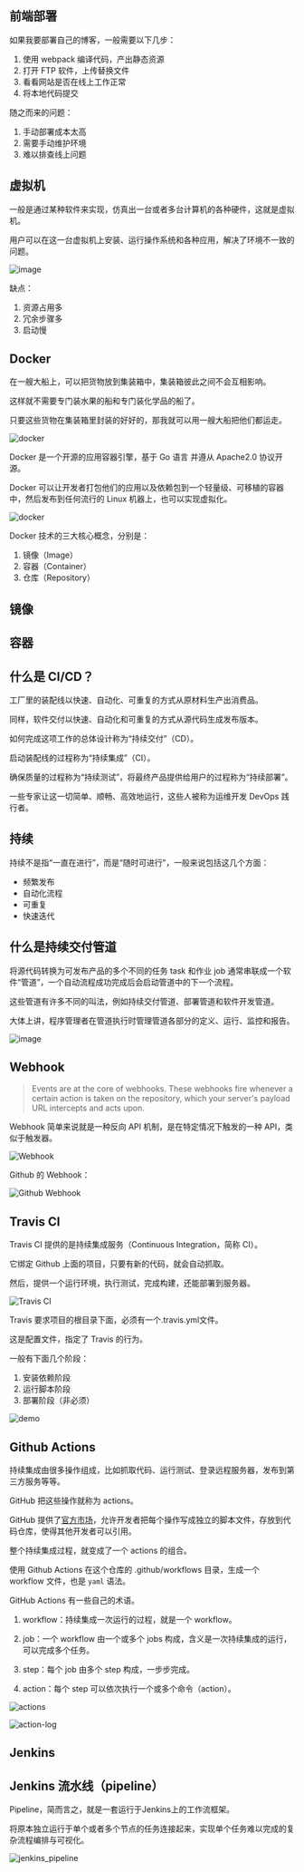 
## 前端部署


如果我要部署自己的博客，一般需要以下几步：

1. 使用 webpack 编译代码，产出静态资源
2. 打开 FTP 软件，上传替换文件
3. 看看网站是否在线上工作正常
4. 将本地代码提交


随之而来的问题：

1. 手动部署成本太高
2. 需要手动维护环境
3. 难以排查线上问题



## 虚拟机

一般是通过某种软件来实现，仿真出一台或者多台计算机的各种硬件，这就是虚拟机。

用户可以在这一台虚拟机上安装、运行操作系统和各种应用，解决了环境不一致的问题。


![image](../assets/images/VM.jpg)


缺点：
1. 资源占用多
2. 冗余步骤多
3. 启动慢



## Docker

在一艘大船上，可以把货物放到集装箱中，集装箱彼此之间不会互相影响。

这样就不需要专门装水果的船和专门装化学品的船了。

只要这些货物在集装箱里封装的好好的，那我就可以用一艘大船把他们都运走。


![docker](../assets/images/docker.jpeg)


Docker 是一个开源的应用容器引擎，基于 Go 语言 并遵从 Apache2.0 协议开源。

Docker 可以让开发者打包他们的应用以及依赖包到一个轻量级、可移植的容器中，然后发布到任何流行的 Linux 机器上，也可以实现虚拟化。


![docker](../assets/images/dockerVSvm.png)


Docker 技术的三大核心概念，分别是：

1. 镜像（Image）
2. 容器（Container）
3. 仓库（Repository）


## 镜像


## 容器



## 什么是 CI/CD？


工厂里的装配线以快速、自动化、可重复的方式从原材料生产出消费品。

同样，软件交付以快速、自动化和可重复的方式从源代码生成发布版本。


如何完成这项工作的总体设计称为“持续交付”（CD）。

启动装配线的过程称为“持续集成”（CI）。


确保质量的过程称为“持续测试”，将最终产品提供给用户的过程称为“持续部署”。

一些专家让这一切简单、顺畅、高效地运行，这些人被称为运维开发 DevOps 践行者。


## 持续

持续不是指“一直在进行”，而是“随时可进行”，一般来说包括这几个方面：

- 频繁发布
- 自动化流程
- 可重复
- 快速迭代


## 什么是持续交付管道

将源代码转换为可发布产品的多个不同的任务 task 和作业 job 通常串联成一个软件“管道”，一个自动流程成功完成后会启动管道中的下一个流程。

这些管道有许多不同的叫法，例如持续交付管道、部署管道和软件开发管道。

大体上讲，程序管理者在管道执行时管理管道各部分的定义、运行、监控和报告。


![image](../assets/images/CI.jpg)



## Webhook

> Events are at the core of webhooks. These webhooks fire whenever a certain action is taken on the repository, which your server's payload URL intercepts and acts upon.


Webhook 简单来说就是一种反向 API 机制，是在特定情况下触发的一种 API，类似于触发器。

![Webhook](../assets/images/webhook.png)


Github 的 Webhook：

![Github Webhook](../assets/images/github.png)



## Travis CI

Travis CI 提供的是持续集成服务（Continuous Integration，简称 CI）。

它绑定 Github 上面的项目，只要有新的代码，就会自动抓取。

然后，提供一个运行环境，执行测试，完成构建，还能部署到服务器。


![Travis CI](../assets/images/travis.png)


Travis 要求项目的根目录下面，必须有一个.travis.yml文件。

这是配置文件，指定了 Travis 的行为。

一般有下面几个阶段：

1. 安装依赖阶段
2. 运行脚本阶段
3. 部署阶段（非必须）


![demo](../assets/images/carbon.png)



## Github Actions


持续集成由很多操作组成，比如抓取代码、运行测试、登录远程服务器，发布到第三方服务等等。

GitHub 把这些操作就称为 actions。


GitHub 提供了[官方市场](https://github.com/marketplace?type=actions)，允许开发者把每个操作写成独立的脚本文件，存放到代码仓库，使得其他开发者可以引用。

整个持续集成过程，就变成了一个 actions 的组合。


使用 Github Actions 在这个仓库的 .github/workflows 目录，生成一个 workflow 文件，也是 `yaml` 语法。


GitHub Actions 有一些自己的术语。

1. workflow：持续集成一次运行的过程，就是一个 workflow。

2. job：一个 workflow 由一个或多个 jobs 构成，含义是一次持续集成的运行，可以完成多个任务。

3. step：每个 job 由多个 step 构成，一步步完成。

4. action：每个 step 可以依次执行一个或多个命令（action）。


![actions](../assets/images/actions.png)


![action-log](../assets/images/action-log.png)


## Jenkins



## Jenkins 流水线（pipeline）

Pipeline，简而言之，就是一套运行于Jenkins上的工作流框架。

将原本独立运行于单个或者多个节点的任务连接起来，实现单个任务难以完成的复杂流程编排与可视化。

![jenkins_pipeline](../assets/images/jenkins.png)


